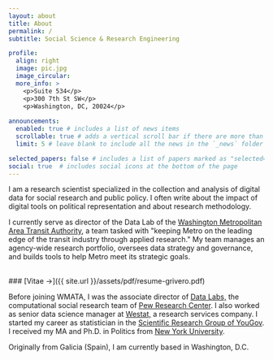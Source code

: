 ```yaml
---
layout: about
title: About
permalink: /
subtitle: Social Science & Research Engineering

profile:
  align: right
  image: pic.jpg
  image_circular:
  more_info: >
    <p>Suite 534</p>
    <p>300 7th St SW</p>
    <p>Washington, DC, 20024</p>
     
announcements:
  enabled: true # includes a list of news items
  scrollable: true # adds a vertical scroll bar if there are more than 3 news items
  limit: 5 # leave blank to include all the news in the `_news` folder

selected_papers: false # includes a list of papers marked as "selected={true}"
social: true  # includes social icons at the bottom of the page
---
```


I am a research scientist specialized in the collection and analysis
of digital data for social research and public policy. I often write
about the impact of digital tools on political representation and
about research methodology.

I currently serve as director of the Data Lab of the [Washington Metropolitan Area Transit Authority](https://www.wmata.com), a team tasked with "keeping Metro on the leading edge of the transit industry through applied research." My team manages an agency-wide research portfolio, oversees data strategy and governance, and builds tools to help Metro meet its strategic goals.

<br/>
### [Vitae &rarr;]({{ site.url }}/assets/pdf/resume-grivero.pdf)

Before joining WMATA, I was the associate director of [Data
Labs,](https://www.pewresearch.org/methods/about-data-labs/) the
computational social research team of [Pew Research
Center](https://www.pewresearch.org). I also worked as senior data science manager at [Westat,](https://www.westat.com) a research services company. I started my career as statistician in the [Scientific
Research Group of
YouGov](https://business.yougov.com/product/academic-political-public). I received my
MA and Ph.D. in Politics from [New York
University](http://politics.as.nyu.edu/page/home).

Originally from Galicia (Spain), I am currently based in Washington,
D.C.

<br/>

